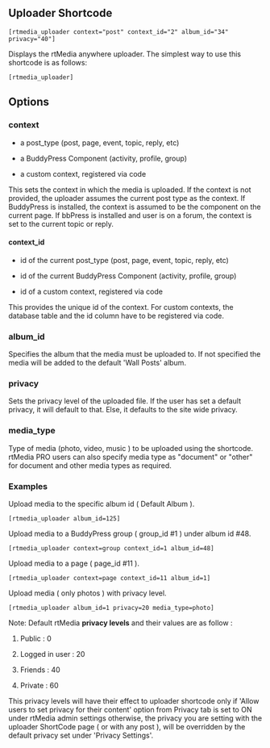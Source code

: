 ## Uploader Shortcode

	[rtmedia_uploader context="post" context_id="2" album_id="34" privacy="40"]



Displays the rtMedia anywhere uploader. The simplest way to use this shortcode is as follows:

	[rtmedia_uploader]




## Options

### context


  * a post_type (post, page, event, topic, reply, etc)


  * a BuddyPress Component (activity, profile, group)


  * a custom context, registered via code


This sets the context in which the media is uploaded. If the context is not provided, the uploader assumes the current post type as the context. If BuddyPress is installed, the context is assumed to be the component on the current page. If bbPress is installed and user is on a forum, the context is set to the current topic or reply.


#### context_id


  * id of the current post_type (post, page, event, topic, reply, etc)


  * id of the current BuddyPress Component (activity, profile, group)


  * id of a custom context, registered via code


This provides the unique id of the context. For custom contexts, the database table and the id column have to be registered via code.


### album_id

Specifies the album that the media must be uploaded to. If not specified the media will be added to the default 'Wall Posts' album.

### privacy

Sets the privacy level of the uploaded file. If the user has set a default privacy, it will default to that. Else, it defaults to the site wide privacy.

### media_type

Type of media (photo, video, music ) to be uploaded using the shortcode. rtMedia PRO users can also specify media type as "document" or "other" for document and other media types as required.

### Examples

Upload media to the specific album id ( Default Album ).

	[rtmedia_uploader album_id=125]

Upload media to a BuddyPress group ( group_id #1 ) under album id #48.

	[rtmedia_uploader context=group context_id=1 album_id=48]

Upload media to a page ( page_id #11 ).

	[rtmedia_uploader context=page context_id=11 album_id=1]

Upload media ( only photos ) with privacy level.

	[rtmedia_uploader album_id=1 privacy=20 media_type=photo]

Note: Default rtMedia **privacy levels** and their values are as follow :


  1. Public : 0


  2. Logged in user : 20


  3. Friends : 40


  4. Private : 60


This privacy levels will have their effect to uploader shortcode only if 'Allow users to set privacy for their content' option from Privacy tab is set to ON under rtMedia admin settings otherwise, the privacy you are setting with the uploader ShortCode page ( or with any post ), will be overridden by the default privacy set under 'Privacy Settings'.
